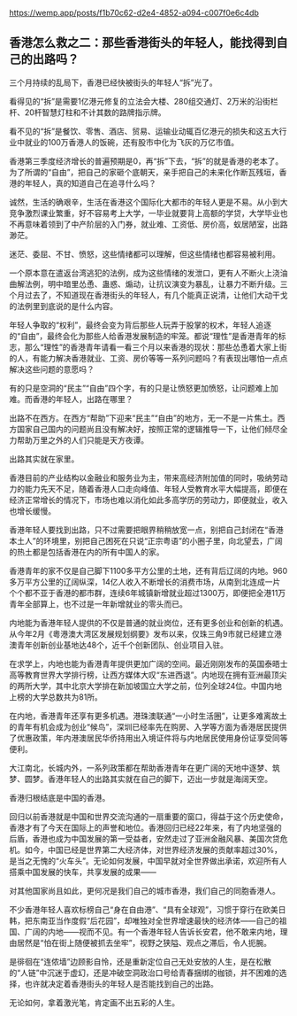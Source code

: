 https://wemp.app/posts/f1b70c62-d2e4-4852-a094-c007f0e6c4db

## 香港怎么救之二：那些香港街头的年轻人，能找得到自己的出路吗？

三个月持续的乱局下，香港已经快被街头的年轻人“拆”光了。



看得见的“拆”是需要1亿港元修复的立法会大楼、280组交通灯、2万米的沿街栏杆、20杆智慧灯柱和不计其数的路牌指示牌。


看不见的“拆”是餐饮、零售、酒店、贸易、运输业动辄百亿港元的损失和这五大行业中就业的100万香港人的饭碗，还有股市中化为飞灰的万亿市值。


香港第三季度经济增长的普遍预期是0，再“拆”下去，“拆”的就是香港的老本了。为了所谓的“自由”，把自己的家砸个底朝天，亲手把自己的未来化作断瓦残垣，香港的年轻人，真的知道自己在追寻什么吗？



诚然，生活的确艰辛，生活在香港这个国际化大都市的年轻人更是不易。从小到大竞争激烈课业繁重，好不容易考上大学，一毕业就要背上高额的学贷，大学毕业也不再意味着领到了中产阶层的入门券，就业难、工资低、房价高，蚁居陋室，出路渺茫。



迷茫、委屈、不甘、愤怒，这些情绪都可以理解，但这些情绪也都容易被利用。


一个原本意在遣返台湾逃犯的法例，成为这些情绪的发泄口，更有人不断火上浇油曲解法例，明中暗里怂恿、蛊惑、煽动，让抗议演变为暴乱，让暴力不断升级。三个月过去了，不知道现在香港街头的年轻人，有几个能真正说清，让他们大动干戈的法例里到底说的是什么内容。



年轻人争取的“权利”，最终会变为背后那些人玩弄于股掌的权术，年轻人追逐的“自由”，最终会化为那些人给香港发展制造的牢笼。都说“理性”是香港青年的标志，那么“理性”的香港青年请看一看三个月以来香港的现状：那些怂恿着大家上街的人，有能力解决香港就业、工资、房价等等一系列问题吗？有表现出哪怕一点点解决这些问题的意愿吗？



有的只是空洞的“民主”“自由”四个字，有的只是让愤怒更加愤怒，让问题难上加难。而香港的年轻人，出路在哪里？


出路不在西方。在西方“帮助”下迎来“民主”“自由”的地方，无一不是一片焦土。西方国家自己国内的问题尚且没有解决好，按照正常的逻辑推导一下，让他们倾尽全力帮助万里之外的人们只能是天方夜谭。



出路其实就在家里。



香港目前的产业结构以金融业和服务业为主，带来高经济附加值的同时，吸纳劳动力的能力先天不足，随着香港人口走向峰值、年轻人受教育水平大幅提高，即便在经济正常增长的情况下，市场也难以消化如此多高学历的劳动力，即便就业，收入也增长缓慢。



香港年轻人要找到出路，只不过需要把眼界稍稍放宽一点，别把自己封闭在“香港本土人”的环境里，别把自己困死在只说“正宗粤语”的小圈子里，向北望去，广阔的热土都是包括香港在内的所有中国人的家。



香港青年的家不仅是自己脚下1100多平方公里的土地，还有背后辽阔的内地。960多万平方公里的辽阔纵深，14亿人收入不断增长的消费市场，从南到北连成一片个个都不亚于香港的都市群，连续6年城镇新增就业超过1300万，即便把全港11万青年全部算上，也不过是一年新增就业的零头而已。



内地能为香港年轻人提供的不仅是普通的就业岗位，还有更多创业和创新的机遇。从今年2月《粵港澳大湾区发展规划纲要》发布以来，仅珠三角9市就已经建立港澳青年创新创业基地达48个，近千个创新团队、创业项目入驻。



在求学上，内地也能为香港青年提供更加广阔的空间。最近刚刚发布的英国泰晤士高等教育世界大学排行榜，让西方媒体大叹“东进西退”。内地现在拥有亚洲最顶尖的两所大学，其中北京大学排在新加坡国立大学之前，位列全球24位。中国内地上榜的大学总数共为81所。



在内地，香港青年还享有更多机遇。港珠澳联通“一小时生活圈”，让更多难离故土的青年有机会成为创业“候鸟”，深圳已经率先在购房、入学等方面为香港居民提供了优惠政策，年内港澳居民华侨持用出入境证件将与内地居民使用身份证享受同等便利。



大江南北，长城内外，一系列政策都在帮助香港青年在更广阔的天地中逐梦、筑梦、圆梦。香港年轻人的出路其实就在自己的脚下，迈出一步就是海阔天空。



香港归根结底是中国的香港。



回归以前香港就是中国和世界交流沟通的一扇重要的窗口，得益于这个历史使命，香港才有了今天在国际上的声誉和地位。香港回归已经22年来，有了内地坚强的后盾，香港也成为中国发展的第一受益者，安然走过了亚洲金融风暴、美国次贷危机。如今，中国已经是世界第二大经济体，对世界经济发展的贡献率超过30%，是当之无愧的“火车头”。无论如何发展，中国早就对全世界做出承诺，欢迎所有人搭乘中国发展的快车，共享发展的成果——



对其他国家尚且如此，更何况是我们自己的城市香港，我们自己的同胞香港人。



不少香港年轻人喜欢标榜自己“身在自由港”、“具有全球观”，习惯于穿行在欧美日韩，把东南亚当作度假“后花园”，却唯独对全世界增速最快的经济体——自己的祖国、广阔的内地——视而不见。有一个香港年轻人告诉长安君，他不敢来内地，理由居然是“怕在街上随便被抓去坐牢”，视野之狭隘、观点之滞后，令人扼腕。



是徘徊在“连侬墙”边顾影自怜，还是重新定位自己无处安放的人生，是在松散的“人链”中沉迷于虚幻，还是冲破空洞政治口号给青春捆绑的枷锁，并不困难的选择，也许就决定着香港街头的年轻人是否能找到自己的出路。



无论如何，拿着激光笔，肯定画不出五彩的人生。

